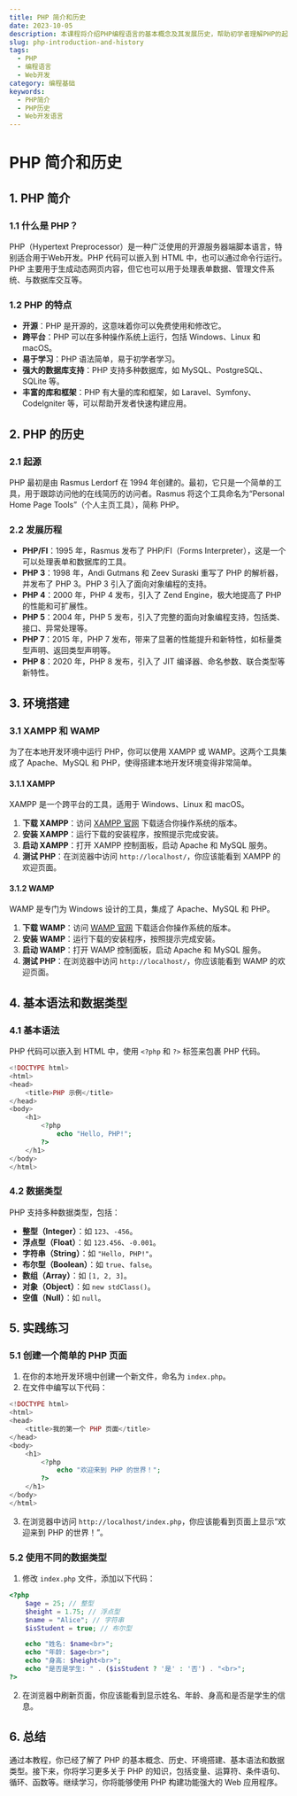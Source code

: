 ```yaml
---
title: PHP 简介和历史
date: 2023-10-05
description: 本课程将介绍PHP编程语言的基本概念及其发展历史，帮助初学者理解PHP的起源、演变及其在现代Web开发中的重要性。
slug: php-introduction-and-history
tags:
  - PHP
  - 编程语言
  - Web开发
category: 编程基础
keywords:
  - PHP简介
  - PHP历史
  - Web开发语言
---
```


# PHP 简介和历史

## 1. PHP 简介

### 1.1 什么是 PHP？

PHP（Hypertext Preprocessor）是一种广泛使用的开源服务器端脚本语言，特别适合用于Web开发。PHP 代码可以嵌入到 HTML 中，也可以通过命令行运行。PHP 主要用于生成动态网页内容，但它也可以用于处理表单数据、管理文件系统、与数据库交互等。

### 1.2 PHP 的特点

- **开源**：PHP 是开源的，这意味着你可以免费使用和修改它。
- **跨平台**：PHP 可以在多种操作系统上运行，包括 Windows、Linux 和 macOS。
- **易于学习**：PHP 语法简单，易于初学者学习。
- **强大的数据库支持**：PHP 支持多种数据库，如 MySQL、PostgreSQL、SQLite 等。
- **丰富的库和框架**：PHP 有大量的库和框架，如 Laravel、Symfony、CodeIgniter 等，可以帮助开发者快速构建应用。

## 2. PHP 的历史

### 2.1 起源

PHP 最初是由 Rasmus Lerdorf 在 1994 年创建的。最初，它只是一个简单的工具，用于跟踪访问他的在线简历的访问者。Rasmus 将这个工具命名为“Personal Home Page Tools”（个人主页工具），简称 PHP。

### 2.2 发展历程

- **PHP/FI**：1995 年，Rasmus 发布了 PHP/FI（Forms Interpreter），这是一个可以处理表单和数据库的工具。
- **PHP 3**：1998 年，Andi Gutmans 和 Zeev Suraski 重写了 PHP 的解析器，并发布了 PHP 3。PHP 3 引入了面向对象编程的支持。
- **PHP 4**：2000 年，PHP 4 发布，引入了 Zend Engine，极大地提高了 PHP 的性能和可扩展性。
- **PHP 5**：2004 年，PHP 5 发布，引入了完整的面向对象编程支持，包括类、接口、异常处理等。
- **PHP 7**：2015 年，PHP 7 发布，带来了显著的性能提升和新特性，如标量类型声明、返回类型声明等。
- **PHP 8**：2020 年，PHP 8 发布，引入了 JIT 编译器、命名参数、联合类型等新特性。

## 3. 环境搭建

### 3.1 XAMPP 和 WAMP

为了在本地开发环境中运行 PHP，你可以使用 XAMPP 或 WAMP。这两个工具集成了 Apache、MySQL 和 PHP，使得搭建本地开发环境变得非常简单。

#### 3.1.1 XAMPP

XAMPP 是一个跨平台的工具，适用于 Windows、Linux 和 macOS。

1. **下载 XAMPP**：访问 [XAMPP 官网](https://www.apachefriends.org/index.html) 下载适合你操作系统的版本。
2. **安装 XAMPP**：运行下载的安装程序，按照提示完成安装。
3. **启动 XAMPP**：打开 XAMPP 控制面板，启动 Apache 和 MySQL 服务。
4. **测试 PHP**：在浏览器中访问 `http://localhost/`，你应该能看到 XAMPP 的欢迎页面。

#### 3.1.2 WAMP

WAMP 是专门为 Windows 设计的工具，集成了 Apache、MySQL 和 PHP。

1. **下载 WAMP**：访问 [WAMP 官网](http://www.wampserver.com/en/) 下载适合你操作系统的版本。
2. **安装 WAMP**：运行下载的安装程序，按照提示完成安装。
3. **启动 WAMP**：打开 WAMP 控制面板，启动 Apache 和 MySQL 服务。
4. **测试 PHP**：在浏览器中访问 `http://localhost/`，你应该能看到 WAMP 的欢迎页面。

## 4. 基本语法和数据类型

### 4.1 基本语法

PHP 代码可以嵌入到 HTML 中，使用 `<?php` 和 `?>` 标签来包裹 PHP 代码。

```php
<!DOCTYPE html>
<html>
<head>
    <title>PHP 示例</title>
</head>
<body>
    <h1>
        <?php
            echo "Hello, PHP!";
        ?>
    </h1>
</body>
</html>
```

### 4.2 数据类型

PHP 支持多种数据类型，包括：

- **整型（Integer）**：如 `123`、`-456`。
- **浮点型（Float）**：如 `123.456`、`-0.001`。
- **字符串（String）**：如 `"Hello, PHP!"`。
- **布尔型（Boolean）**：如 `true`、`false`。
- **数组（Array）**：如 `[1, 2, 3]`。
- **对象（Object）**：如 `new stdClass()`。
- **空值（Null）**：如 `null`。

## 5. 实践练习

### 5.1 创建一个简单的 PHP 页面

1. 在你的本地开发环境中创建一个新文件，命名为 `index.php`。
2. 在文件中编写以下代码：

```php
<!DOCTYPE html>
<html>
<head>
    <title>我的第一个 PHP 页面</title>
</head>
<body>
    <h1>
        <?php
            echo "欢迎来到 PHP 的世界！";
        ?>
    </h1>
</body>
</html>
```

3. 在浏览器中访问 `http://localhost/index.php`，你应该能看到页面上显示“欢迎来到 PHP 的世界！”。

### 5.2 使用不同的数据类型

1. 修改 `index.php` 文件，添加以下代码：

```php
<?php
    $age = 25; // 整型
    $height = 1.75; // 浮点型
    $name = "Alice"; // 字符串
    $isStudent = true; // 布尔型

    echo "姓名: $name<br>";
    echo "年龄: $age<br>";
    echo "身高: $height<br>";
    echo "是否是学生: " . ($isStudent ? '是' : '否') . "<br>";
?>
```

2. 在浏览器中刷新页面，你应该能看到显示姓名、年龄、身高和是否是学生的信息。

## 6. 总结

通过本教程，你已经了解了 PHP 的基本概念、历史、环境搭建、基本语法和数据类型。接下来，你将学习更多关于 PHP 的知识，包括变量、运算符、条件语句、循环、函数等。继续学习，你将能够使用 PHP 构建功能强大的 Web 应用程序。